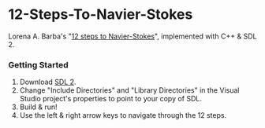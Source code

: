 # 12-Steps-To-Navier-Stokes

Lorena A. Barba's "[12 steps to Navier-Stokes](http://lorenabarba.com/blog/cfd-python-12-steps-to-navier-stokes/)", implemented with C++ & SDL 2.

### Getting Started

1. Download [SDL 2](https://www.libsdl.org/download-2.0.php).
2. Change "Include Directories" and "Library Directories" in the Visual Studio project's properties to point to your copy of SDL.
3. Build & run!
4. Use the left & right arrow keys to navigate through the 12 steps.
